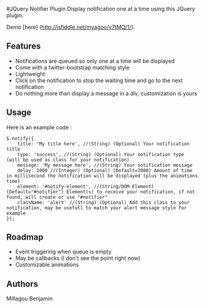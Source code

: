 #JQuery Notifier Plugin
Display notification one at a time using this JQuery plugin.

Demo [here] (http://jsfiddle.net/myagoo/y7tMQ/1/).

## Features
 - Notifications are queued so only one at a time will be displayed
 - Come with a twitter-bootstrap matching style
 - Lightweight
 - Click on the notification to stop the waiting time and go to the next notification
 - Do nothing more than display a message in a div, customization is yours

## Usage
Here is an example code :

	$.notify({
		title: 'My title here', //(String) (Optional) Your notification title
		type: 'success', //(String) (Optional) Your notification type (will be used as class for your notification)
		message: 'My message here', //(String) Your notification message
		delay: 1000 //(Integer) (Optional) (Default=2000) Amount of time in millisecond the notification will be displayed (plus the animations time)
		element: '#notify-element', //(String/DOM Element) (Default="#notifier") Element(s) to receive your notification, if not found, will create or use "#notifier"
		className: 'alert' //(String) (Optional) Add this class to your notification, may be usefull to match your alert message style for example
	});

## Roadmap
 - Event triggering when queue is empty
 - May be callbacks (I don't see the point right now)
 - Customizable animations

## Authors

Millagou Benjamin

